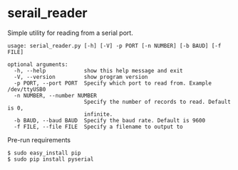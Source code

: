 # serail_reader

Simple utility for reading from a serial port. 

```
usage: serial_reader.py [-h] [-V] -p PORT [-n NUMBER] [-b BAUD] [-f FILE]

optional arguments:
  -h, --help            show this help message and exit
  -V, --version         show program version
  -p PORT, --port PORT  Specify which port to read from. Example /dev/ttyUSB0
  -n NUMBER, --number NUMBER
                        Specify the number of records to read. Default is 0,
                        infinite.
  -b BAUD, --baud BAUD  Specify the baud rate. Default is 9600
  -f FILE, --file FILE  Specify a filename to output to
```

Pre-run requirements

```
$ sudo easy_install pip
$ sudo pip install pyserial
```
